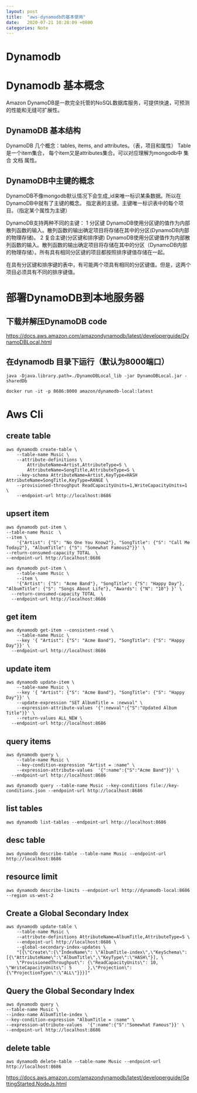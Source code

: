 ```yaml
---
layout: post
title:  "aws-dynamodb的基本使用"
date:   2020-07-21 10:28:09 +0800
categories: Note
---
```



# Dynamodb

# Dynamodb 基本概念
Amazon DynamoDB是一款完全托管的NoSQL数据库服务，可提供快速，可预测的性能和无缝可扩展性。

## DynamoDB 基本结构

DynamoDB 几个概念：tables, items, and attributes。（表，项目和属性）
Table是一个item集合， 每个item又是attributes集合。可以对应理解为mongodb中 集合 文档 属性。

## DynamoDB中主键的概念
DynamoDB不像mongodb默认情况下会生成_id来唯一标识某条数据。所以在DynamoDB中就有了主键的概念。
指定表的主键。主键唯一标识表中的每个项目。（指定某个属性为主键）

DynamoDB支持两种不同的主键：
1 分区键
DynamoDB使用分区键的值作为内部散列函数的输入。散列函数的输出确定项目将存储在其中的分区(DynamoDB内部的物理存储)。
2 复合主键(分区键和排序键)
DynamoDB使用分区键值作为内部散列函数的输入。散列函数的输出确定项目将存储在其中的分区（DynamoDB内部的物理存储）。所有具有相同分区键的项目都按照排序键值存储在一起。

在具有分区键和排序键的表中，有可能两个项具有相同的分区键值。但是，这两个项目必须具有不同的排序键值。

# 部署DynamoDB到本地服务器

## 下载并解压DynamoDB code
https://docs.aws.amazon.com/amazondynamodb/latest/developerguide/DynamoDBLocal.html

## 在dynamodb 目录下运行（默认为8000端口）
```
java -Djava.library.path=./DynamoDBLocal_lib -jar DynamoDBLocal.jar -sharedDb

docker run -it -p 8686:8000 amazon/dynamodb-local:latest
```

# Aws Cli

## create table
```
aws dynamodb create-table \
    --table-name Music \
    --attribute-definitions \
        AttributeName=Artist,AttributeType=S \
        AttributeName=SongTitle,AttributeType=S \
    --key-schema AttributeName=Artist,KeyType=HASH AttributeName=SongTitle,KeyType=RANGE \
    --provisioned-throughput ReadCapacityUnits=1,WriteCapacityUnits=1 \
    --endpoint-url http://localhost:8686
```
##  upsert item
```
aws dynamodb put-item \
--table-name Music  \
--item \
    '{"Artist": {"S": "No One You Know2"}, "SongTitle": {"S": "Call Me Today2"}, "AlbumTitle": {"S": "Somewhat Famous2"}}' \
--return-consumed-capacity TOTAL  \
--endpoint-url http://localhost:8686

aws dynamodb put-item \
    --table-name Music \
    --item \
    '{"Artist": {"S": "Acme Band"}, "SongTitle": {"S": "Happy Day"}, "AlbumTitle": {"S": "Songs About Life"}, "Awards": {"N": "10"} }' \
  --return-consumed-capacity TOTAL  \
  --endpoint-url http://localhost:8686
```
## get item
```
aws dynamodb get-item --consistent-read \
    --table-name Music \
    --key '{ "Artist": {"S": "Acme Band"}, "SongTitle": {"S": "Happy Day"}}' \
  --endpoint-url http://localhost:8686
```
## update item
```
aws dynamodb update-item \
    --table-name Music \
    --key '{ "Artist": {"S": "Acme Band"}, "SongTitle": {"S": "Happy Day"}}' \
    --update-expression "SET AlbumTitle = :newval" \
    --expression-attribute-values '{":newval":{"S":"Updated Album Title"}}' \
    --return-values ALL_NEW \
  --endpoint-url http://localhost:8686
```
## query items
```
aws dynamodb query \
    --table-name Music \
    --key-condition-expression "Artist = :name" \
    --expression-attribute-values  '{":name":{"S":"Acme Band"}}' \
  --endpoint-url http://localhost:8686

aws dynamodb query --table-name Music --key-conditions file://key-conditions.json --endpoint-url http://localhost:8686
```
## list tables
```
aws dynamodb list-tables --endpoint-url http://localhost:8686
```
## desc table
```
aws dynamodb describe-table --table-name Music --endpoint-url http://localhost:8686
```
## resource limit
```
aws dynamodb describe-limits --endpoint-url http://dynamodb-local:8686 --region us-west-2 
```
## Create a Global Secondary Index
```
aws dynamodb update-table \
    --table-name Music \
    --attribute-definitions AttributeName=AlbumTitle,AttributeType=S \
    --endpoint-url http://localhost:8686 \
    --global-secondary-index-updates \
    "[{\"Create\":{\"IndexName\": \"AlbumTitle-index\",\"KeySchema\":[{\"AttributeName\":\"AlbumTitle\",\"KeyType\":\"HASH\"}], \
    \"ProvisionedThroughput\": {\"ReadCapacityUnits\": 10, \"WriteCapacityUnits\": 5      },\"Projection\":{\"ProjectionType\":\"ALL\"}}}]"
```
## Query the Global Secondary Index
```
aws dynamodb query \
--table-name Music \
--index-name AlbumTitle-index \
--key-condition-expression "AlbumTitle = :name" \
--expression-attribute-values  '{":name":{"S":"Somewhat Famous"}}' \
--endpoint-url http://localhost:8686 
```
## delete table
```
aws dynamodb delete-table --table-name Music --endpoint-url http://localhost:8686 
```
https://docs.aws.amazon.com/amazondynamodb/latest/developerguide/GettingStarted.NodeJs.html